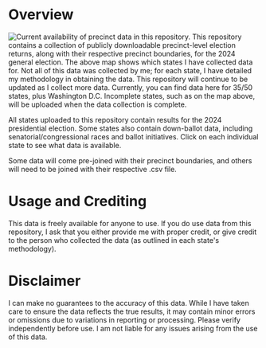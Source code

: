 # Overview
![Current availability of precinct data in this repository.](/2024v9.png)
This repository contains a collection of publicly downloadable precinct-level election returns, along with their respective precinct boundaries, for the 2024 general election. The above map shows which states I have collected data for. Not all of this data was collected by me; for each state, I have detailed my methodology in obtaining the data. This repository will continue to be updated as I collect more data. Currently, you can find data here for 35/50 states, plus Washington D.C. Incomplete states, such as on the map above, will be uploaded when the data collection is complete.

All states uploaded to this repository contain results for the 2024 presidential election. Some states also contain down-ballot data, including senatorial/congressional races and ballot initiatives. Click on each individual state to see what data is available.

Some data will come pre-joined with their precinct boundaries, and others will need to be joined with their respective .csv file.

# Usage and Crediting
This data is freely available for anyone to use. If you do use data from this repository, I ask that you either provide me with proper credit, or give credit to the person who collected the data (as outlined in each state's methodology).

# Disclaimer
I can make no guarantees to the accuracy of this data. While I have taken care to ensure the data reflects the true results, it may contain minor errors or omissions due to variations in reporting or processing. Please verify independently before use. I am not liable for any issues arising from the use of this data.
